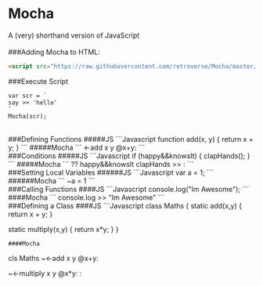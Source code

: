 # Mocha
A (very) shorthand version of JavaScript
<br>
<br>
###Adding Mocha to HTML:
```HTML
<script src="https://raw.githubusercontent.com/retroverse/Mocha/master/Mocha.js"></script>
```

###Execute Script
```
var scr = `
say >> 'hello'
`
Mocha(scr);
```

<br>
###Defining Functions
#####JS
```Javascript
function add(x, y) {
  return x + y;
}
```
#####Mocha
```
<-add x y
  @x+y:
```

<br>
###Conditions
#####JS
```Javascript
if (happy&&knowsIt) {
  clapHands();
}
```
#####Mocha
```
?? happy&&knowsIt
clapHands >>  :
```

<br>
###Setting Local Variables
######JS
```Javascript
var a = 1;
```
######Mocha
```
~a = 1
```

<br>
###Calling Functions
####JS
```Javascript
console.log("Im Awesome");
```
####Mocha
```
console.log >> "Im Awesome"
```

<br>
###Defining a Class
####JS
```Javascript
class Maths {
  static add(x,y) {
    return x + y;
  }
  
  static multiply(x,y) {
    return x*y;
  }
}
```
####Mocha
```
cls Maths
  ~<-add x y
    @x+y:
  
  ~<-multiply x y
    @x*y:
:
```
